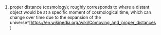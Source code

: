 1. proper distance (cosmology); roughly corresponds to where a distant object would be at a specific moment of cosmological time, which can change over time due to the expansion of the universe^[https://en.wikipedia.org/wiki/Comoving_and_proper_distances]